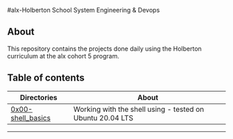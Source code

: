#alx-Holberton School System Engineering & Devops
## About
This repository contains the projects done daily using the Holberton curriculum at the alx cohort 5 program.

## Table of contents
Directories | About
------------|------
[0x00-shell_basics](./0x00-shell_basics) | Working with the shell using - tested on Ubuntu 20.04 LTS
---

